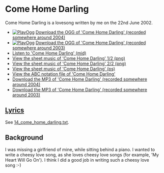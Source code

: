 # Come Home Darling

Come Home Darling is a lovesong written by me
on the 22nd June 2002.

- [![PlayOgg](http://static.fsf.org/playogg/Play_ogg_80x15.png "I support PlayOgg!")](http://playogg.org)
  [Download the OGG of 'Come Home Darling' (recorded somewhere around 2004)](http://www.richelbilderbeek.nl/CD03_03ComeHomeDarling.ogg)
- [![PlayOgg](http://static.fsf.org/playogg/Play_ogg_80x15.png "I support PlayOgg!")](http://playogg.org)
  [Download the OGG of 'Come Home Darling' (recorded somewhere around 2003)](http://www.richelbilderbeek.nl/CD02_02ComeHomeDarling.ogg)
- [Listen to 'Come Home Darling' (mid)](http://www.richelbilderbeek.nl/SongComeHomeDarling.mid)
- [View the sheet music of 'Come Home Darling' 1/2 (png)](14_come_home_darling-0.png)
- [View the sheet music of 'Come Home Darling' 2/2 (png)](14_come_home_darling-1.png)
- [View the sheet music of 'Come Home Darling' (ps)](14_come_home_darling.ps)
- [View the ABC notation file of 'Come Home Darling'](14_come_home_darling.abc)
- [Download the MP3 of 'Come Home Darling' (recorded somewhere around 2004)](http://www.richelbilderbeek.nl/CD03_03ComeHomeDarling.mp3)
- [Download the MP3 of 'Come Home Darling' (recorded somewhere around 2003)](http://www.richelbilderbeek.nl/CD02_02ComeHomeDarling.mp3)

## [Lyrics](14_come_home_darling.txt)

See [14_come_home_darling.txt](14_come_home_darling.txt).

## Background

I was missing a girlfriend of mine, while sitting behind a piano.
I wanted to write a cheesy love song, as she loves cheesy love
songs (for example, 'My Heart Will Go On'). I think I did
a good job in writing such a cheesy love song :-)
